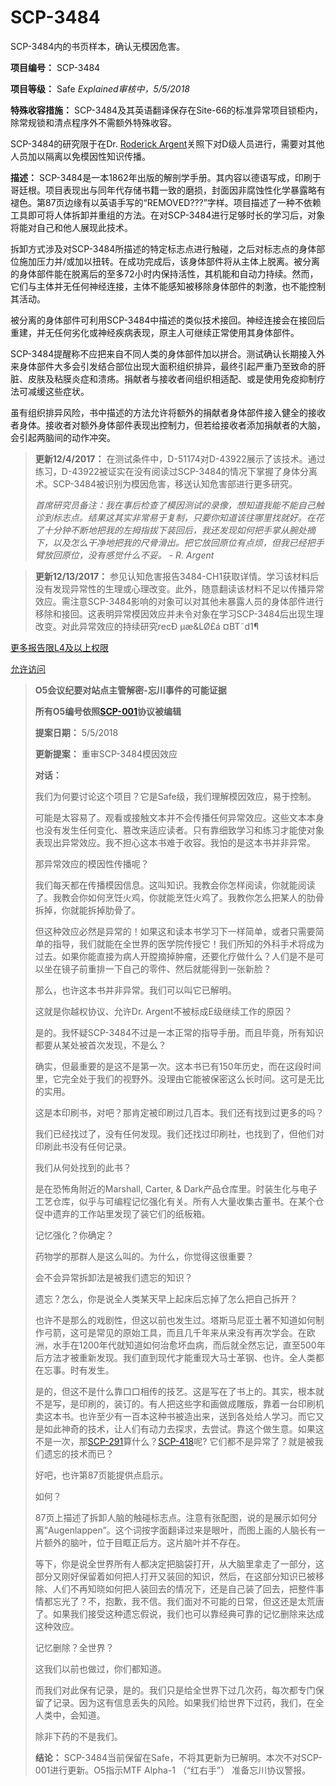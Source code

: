 # SCP-3484
                        




SCP-3484内的书页样本，确认无模因危害。



**项目编号：** SCP-3484

**项目等级：** Safe *Explained审核中，5/5/2018* 

**特殊收容措施：** SCP-3484及其英语翻译保存在Site-66的标准异常项目锁柜内，除常规锁和清点程序外不需额外特殊收容。

SCP-3484的研究限于在Dr. [Roderick Argent](/scp-3966)关照下对D级人员进行，需要对其他人员加以隔离以免模因性知识传播。

**描述：** SCP-3484是一本1862年出版的解剖学手册。其内容以德语写成，印刷于哥廷根。项目表现出与同年代存储书籍一致的磨损，封面因非腐蚀性化学暴露略有褪色。第87页边缘有以英语手写的“REMOVED???”字样。项目描述了一种不依赖工具即可将人体拆卸并重组的方法。在对SCP-3484进行足够时长的学习后，对象将能对自己和他人展现此技术。

拆卸方式涉及对SCP-3484所描述的特定标志点进行触碰，之后对标志点的身体部位施加压力并/或加以扭转。在成功完成后，该身体部件将从主体上脱离。被分离的身体部件能在脱离后的至多72小时内保持活性，其机能和自动力持续。然而，它们与主体并无任何神经连接，主体不能感知被移除身体部件的刺激，也不能控制其活动。

被分离的身体部件可利用SCP-3484中描述的类似技术接回。神经连接会在接回后重建，并无任何劣化或神经疾病表现，原主人可继续正常使用其身体部件。

SCP-3484提醒称不应把来自不同人类的身体部件加以拼合。测试确认长期接入外来身体部件大多会引发结合部位出现大面积组织排异，最终引起严重乃至致命的肝脏、皮肤及粘膜炎症和溃疡。捐献者与接收者间组织相适配、或是使用免疫抑制疗法可减缓这些症状。

虽有组织排异风险，书中描述的方法允许将额外的捐献者身体部件接入健全的接收者身体。接收者对额外身体部件表现出控制力，但若给接收者添加捐献者的大脑，会引起两脑间的动作冲突。


> **更新12/4/2017：** 在测试条件中，D-51174对D-43922展示了该技术。通过练习，D-43922被证实在没有阅读过SCP-3484的情况下掌握了身体分离术。SCP-3484被识别为模因危害，移送认知危害部进行更多研究。
> 
> *首席研究员备注：我在事后检查了模因测试的录像，想知道我能不能自己触诊到标志点。结果这其实非常易于复制，只要你知道该往哪里找就好。在花了十分钟不断地把我的左拇指拔下装回后，我还发现如何把手掌从腕处摘下，以及怎么干净地把我的尺骨滑出。把它放回原位有点烦，但我已经把手臂放回原位，没有感觉什么不妥。 - R. Argent* 
> 


> **更新12/13/2017：** 参见认知危害报告3484-CH1获取详情。学习该材料后没有发现异常性的生理或心理改变。此外，随意翻读该材料不足以传播异常效应。需注意SCP-3484影响的对象可以对其他未暴露人员的身体部件进行移除和接回。这表明异常模因效应并未令对象在学习SCP-3484后出现生理改变。对此异常效应的持续研究recÐ µæ&LØ£á ¤BT˜d1¶
> 


<a shape='rect' class='collapsible-block-link' href='javascript:;'>&#26356;&#22810;&#25253;&#21578;&#38480;L4&#21450;&#20197;&#19978;&#26435;&#38480;</a>

<a shape='rect' class='collapsible-block-link' href='javascript:;'>&#20801;&#35768;&#35775;&#38382;</a>


> **O5会议纪要对站点主管解密-忘川事件的可能证据** 
> 
> **所有O5编号依照[SCP-001](/wjs-proposal)协议被编辑** 
> 
> **提案日期：** 5/5/2018
> 
> **更新提案：** 重审SCP-3484模因效应
> 
> **对话：** 
> 
> 我们为何要讨论这个项目？它是Safe级，我们理解模因效应，易于控制。
> 
> 可能是太容易了。观看或接触文本并不会传播任何异常效应。这些文本本身也没有发生任何变化、篡改来适应读者。只有靠细致学习和练习才能使对象表现出异常效应。我不担心这本书难于收容。我怕的是这本书并非异常。
> 
> 那异常效应的模因性传播呢？
> 
> 我们每天都在传播模因信息。这叫知识。我教会你怎样阅读，你就能阅读了。我教会你如何烹饪火鸡，你就能烹饪火鸡了。我教你怎么把某人的肋骨拆掉，你就能拆掉肋骨了。
> 
> 但这种效应必然是异常的！如果这和读本书学习下一样简单，或者只需要简单的指导，我们就能在全世界的医学院传授它！我们所知的外科手术将成为过去。如果你能直接为病人开膛摘掉肿瘤，还要化疗做什么？人们是不是可以坐在镜子前重排一下自己的零件、然后就能得到一张新脸？
> 
> 那么，也许这本书并非异常。我们可以叫它已解明。
> 
> 这就是你越权协议、允许Dr. Argent不被标成E级继续工作的原因？
> 
> 是的。我怀疑SCP-3484不过是一本正常的指导手册。而且毕竟，所有知识都要从某处被首次发现，不是么？
> 
> 确实，但最重要的是这不是第一次。这本书已有150年历史，而在这段时间里，它完全处于我们的视野外。没理由它能被保密这么长时间。这可是无比的实用。
> 
> 这是本印刷书，对吧？那肯定被印刷过几百本。我们还有找到过更多的吗？
> 
> 我们已经找过了，没有任何发现。我们还找过印刷社，也找到了，但他们对印刷此书没有任何记录。
> 
> 我们从何处找到的此书？
> 
> 是在恐怖角附近的Marshall, Carter, & Dark产品仓库里。时装生化与电子工艺仓库，似乎与可编程记忆强化有关。所有人大量收集古董书。在某个仓促中遗弃的工作站里发现了装它们的纸板箱。
> 
> 记忆强化？你确定？
> 
> 药物学的那群人是这么叫的。为什么，你觉得这很重要？
> 
> 会不会异常拆卸法是被我们遗忘的知识？
> 
> 遗忘？怎么，你是说全人类某天早上起床后忘掉了怎么把自己拆开？
> 
> 也许不是那么的戏剧性，但这以前也发生过。塔斯马尼亚土著不知道如何制作弓箭，这可是常见的原始工具，而且几千年来从来没有再次学会。在欧洲，水手在1200年代就知道如何治愈坏血病，而后就全然忘记，直至500年后方法才被重新发现。我们直到现代才能重现大马士革钢、也许。全人类都在忘事。时有发生。
> 
> 是的，但这不是什么靠口口相传的技艺。这是写在了书上的。其实，根本就不是写，是印刷的，装订的。有人把这些字和画做成雕版，靠着一台印刷机卖这本书。也许至少有一百本这种书被造出来，送到各处给人学习。而它又是如此神奇的技术，让人们有动力去探求，去尝试。靠这个做生意。如果这不是一次，那[SCP-291](/scp-291)算什么？[SCP-418](/scp-418)呢? 它们都不是异常了？就是被我们遗忘的技术而已？
> 
> 好吧，也许第87页能提供点启示。
> 
> 如何？
> 
> 87页上描述了拆卸人脑的触碰标志点。注意有张配图，说的是展示如何分离“Augenlappen”。这个词按字面翻译过来是眼叶，而图上画的人脑长有一片额外的脑叶，位于目眶正后方。这片脑叶并不存在。
> 
> 等下，你是说全世界所有人都决定把脑袋打开，从大脑里拿走了一部分，这部分又刚好保留着如何把人打开又装回的知识，然后，在这部分知识已被移除、人们不再知晓如何把人装回去的情况下，还是自己装了回去，把整件事情都忘光了？不，抱歉，我不信。我们面对不可能的日常，但这还是太荒唐了。如果我们接受这种遗忘假说，我们也可以靠经典可靠的记忆删除来达成这种效应。
> 
> 记忆删除？全世界？
> 
> 这我们以前也做过，你们都知道。
> 
> 而我们对此保有记录，是的。我们只是给全世界下过几次药，每次都专门保留了记录。因为这有信息丢失的风险。如果我们给世界下过药，我们，在全人类中，会知道。
> 
> 除非下药的不是我们。
> 
> **结论：** SCP-3484当前保留在Safe，不将其更新为已解明。本次不对SCP-001进行更新。O5指示MTF Alpha-1 （“红右手”） 准备忘川协议警报。
> 






                    
